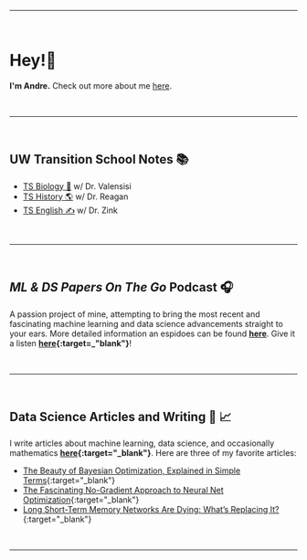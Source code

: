 

---

<br>

# Hey!👋
**I'm Andre.** Check out more about me [here](andre-ye.github.io/about).

<br>

---

<br>

## UW Transition School Notes 📚
- [TS Biology 🧬](https://andre-ye.github.io/biology/biology_navigation) w/ Dr. Valensisi
- [TS History 🌎](https://andre-ye.github.io/history/history_navigation) w/ Dr. Reagan
- [TS English ✍️](https://andre-ye.github.io/english/english_navigation) w/ Dr. Zink

<br>

---

<br>

## *ML & DS Papers On The Go* Podcast 🎧
A passion project of mine, attempting to bring the most recent and fascinating machine learning and data science advancements straight to your ears.
More detailed information an espidoes can be found **[here](https://andre-ye.github.io/podcast/home)**. Give it a listen **[here]([Anchor](https://anchor.fm/andre-ye){:target="_blank"}){:target=_"blank"}**!

<br>

---

<br>

## Data Science Articles and Writing 📰 📈
I write articles about machine learning, data science, and occasionally mathematics **[here](https://andre-ye.medium.com/){:target="_blank"}**. Here are three of my favorite articles:
- [The Beauty of Bayesian Optimization, Explained in Simple Terms](https://towardsdatascience.com/the-beauty-of-bayesian-optimization-explained-in-simple-terms-81f3ee13b10f){:target="_blank"}
- [The Fascinating No-Gradient Approach to Neural Net Optimization](https://towardsdatascience.com/the-fascinating-no-gradient-approach-to-neural-net-optimization-abb287f88c97){:target="_blank"}
- [Long Short-Term Memory Networks Are Dying: What’s Replacing It?](https://towardsdatascience.com/long-short-term-memory-networks-are-dying-whats-replacing-it-5ff3a99399fe){:target="_blank"}

<br>

---
